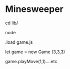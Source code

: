 # Minesweeper
cd lib/

node

.load game.js

let game = new Game (3,3,3)

game.playMove(1,1)....etc 

